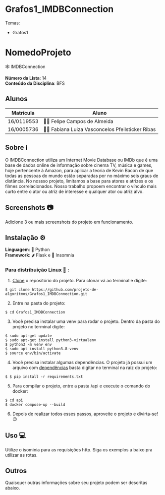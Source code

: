 # Grafos1_IMDBConnection

Temas:
 - Grafos1

# NomedoProjeto
  🕸️ IMDBConnection
  
**Número da Lista**: 14<br>
**Conteúdo da Disciplina**: BFS <br>

## Alunos
|Matrícula | Aluno |
| -- | -- |
| 16/0119553  |  👨‍💻 Felipe Campos de Almeida |
| 16/0005736  |  👩‍💻 Fabiana Luiza Vasconcelos Pfeilsticker Ribas |

## Sobre ℹ️
O IMDBConnection utiliza um Internet Movie Database ou IMDb que é uma base de dados online de informação sobre cinema TV, música e games, hoje pertencente à Amazon, para aplicar a teoria de Kevin Bacon de que todas as pessoas do mundo estão separadas por no máximo seis graus de distância. No nossso projeto, limitamos a base para atores e atrizes e os filmes correlacionados. Nosso trabalho propoem encontrar o vínculo mais curto entre o ator ou atriz de interesse e qualquer ator ou atriz alvo.

## Screenshots 📷
Adicione 3 ou mais screenshots do projeto em funcionamento.

## Instalação ⚙️
**Linguagem**: 🐍 Python<br>
**Framework**: 🌶️ Flask e 💜 Insomnia<br>


### Para distribuição Linux 🐧 :

1) [Clone](https://help.github.com/en/articles/cloning-a-repository) o repositório do projeto. Para clonar vá ao terminal e digite:
~~~
$ git clone https://github.com/projeto-de-algoritmos/Grafos1_IMDBConnection.git
~~~

2) Entre na pasta do projeto:
~~~
$ cd Grafos1_IMDBConnection
~~~

3) Você precisa instalar uma venv para rodar o projeto. Dentro da pasta do projeto no terminal digite:
~~~
$ sudo apt-get update
$ sudo apt-get install python3-virtualenv 
$ python3 -m venv env 
$ sudo apt install python3.8-venv
$ source env/bin/activate
~~~

4) Você precisa instalar algumas dependências. O projeto já possui um arquivo com [dependências](https://github.com/projeto-de-algoritmos/Grafos1_IMDBConnection/blob/main/requirements.txt) basta digitar no terminal na raiz do projeto:
~~~
$ $ pip install -r requirements.txt 
~~~

5) Para compilar o projeto, entre a pasta /api e execute o comando do docker:
~~~
$ cd api
$ docker compose-up --build
~~~

6) Depois de realizar todos esses passos, aproveite o projeto e divirta-se! 😉

## Uso 💻
Utilize o isominia para as requisições http. Siga os exemplos a baixo pra utilizar as rotas.

## Outros 
Quaisquer outras informações sobre seu projeto podem ser descritas abaixo.




